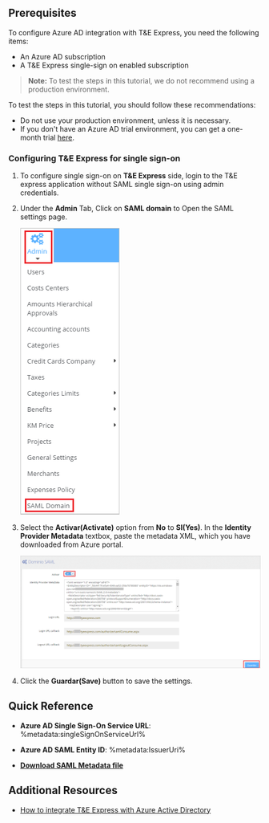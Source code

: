 ## Prerequisites

To configure Azure AD integration with T&E Express, you need the following items:

- An Azure AD subscription
- A T&E Express single-sign on enabled subscription

> **Note:**
> To test the steps in this tutorial, we do not recommend using a production environment.

To test the steps in this tutorial, you should follow these recommendations:

- Do not use your production environment, unless it is necessary.
- If you don't have an Azure AD trial environment, you can get a one-month trial [here](https://azure.microsoft.com/pricing/free-trial/).

### Configuring T&E Express for single sign-on

1. To configure single sign-on on **T&E Express** side, login to the T&E express application without SAML single sign-on using admin credentials.

2. Under the **Admin** Tab, Click on **SAML domain** to Open the SAML settings page.

	![Configure Single Sign-On](./media/tye-SAML.png)

3. Select the **Activar(Activate)** option from **No** to **SI(Yes)**. In the **Identity Provider Metadata** textbox, paste the metadata XML, which you have downloaded from Azure portal.

	![Configure Single Sign-On](./media/tyeAdmin.png)

4. Click the **Guardar(Save)** button to save the settings.	


## Quick Reference

* **Azure AD Single Sign-On Service URL**: %metadata:singleSignOnServiceUrl%

* **Azure AD SAML Entity ID**: %metadata:IssuerUri%

* **[Download SAML Metadata file](%metadata:metadataDownloadUrl%)**


## Additional Resources

* [How to integrate T&E Express with Azure Active Directory](active-directory-saas-t&eexpress-tutorial.md)

